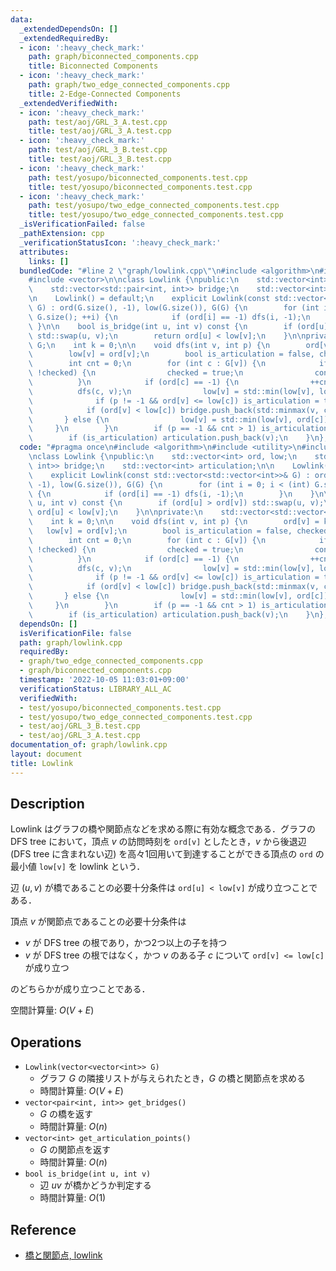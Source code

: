 ```yaml
---
data:
  _extendedDependsOn: []
  _extendedRequiredBy:
  - icon: ':heavy_check_mark:'
    path: graph/biconnected_components.cpp
    title: Biconnected Components
  - icon: ':heavy_check_mark:'
    path: graph/two_edge_connected_components.cpp
    title: 2-Edge-Connected Components
  _extendedVerifiedWith:
  - icon: ':heavy_check_mark:'
    path: test/aoj/GRL_3_A.test.cpp
    title: test/aoj/GRL_3_A.test.cpp
  - icon: ':heavy_check_mark:'
    path: test/aoj/GRL_3_B.test.cpp
    title: test/aoj/GRL_3_B.test.cpp
  - icon: ':heavy_check_mark:'
    path: test/yosupo/biconnected_components.test.cpp
    title: test/yosupo/biconnected_components.test.cpp
  - icon: ':heavy_check_mark:'
    path: test/yosupo/two_edge_connected_components.test.cpp
    title: test/yosupo/two_edge_connected_components.test.cpp
  _isVerificationFailed: false
  _pathExtension: cpp
  _verificationStatusIcon: ':heavy_check_mark:'
  attributes:
    links: []
  bundledCode: "#line 2 \"graph/lowlink.cpp\"\n#include <algorithm>\n#include <utility>\n\
    #include <vector>\n\nclass Lowlink {\npublic:\n    std::vector<int> ord, low;\n\
    \    std::vector<std::pair<int, int>> bridge;\n    std::vector<int> articulation;\n\
    \n    Lowlink() = default;\n    explicit Lowlink(const std::vector<std::vector<int>>&\
    \ G) : ord(G.size(), -1), low(G.size()), G(G) {\n        for (int i = 0; i < (int)\
    \ G.size(); ++i) {\n            if (ord[i] == -1) dfs(i, -1);\n        }\n   \
    \ }\n\n    bool is_bridge(int u, int v) const {\n        if (ord[u] > ord[v])\
    \ std::swap(u, v);\n        return ord[u] < low[v];\n    }\n\nprivate:\n    std::vector<std::vector<int>>\
    \ G;\n    int k = 0;\n\n    void dfs(int v, int p) {\n        ord[v] = k++;\n\
    \        low[v] = ord[v];\n        bool is_articulation = false, checked = false;\n\
    \        int cnt = 0;\n        for (int c : G[v]) {\n            if (c == p &&\
    \ !checked) {\n                checked = true;\n                continue;\n  \
    \          }\n            if (ord[c] == -1) {\n                ++cnt;\n      \
    \          dfs(c, v);\n                low[v] = std::min(low[v], low[c]);\n  \
    \              if (p != -1 && ord[v] <= low[c]) is_articulation = true;\n    \
    \            if (ord[v] < low[c]) bridge.push_back(std::minmax(v, c));\n     \
    \       } else {\n                low[v] = std::min(low[v], ord[c]);\n       \
    \     }\n        }\n        if (p == -1 && cnt > 1) is_articulation = true;\n\
    \        if (is_articulation) articulation.push_back(v);\n    }\n};\n"
  code: "#pragma once\n#include <algorithm>\n#include <utility>\n#include <vector>\n\
    \nclass Lowlink {\npublic:\n    std::vector<int> ord, low;\n    std::vector<std::pair<int,\
    \ int>> bridge;\n    std::vector<int> articulation;\n\n    Lowlink() = default;\n\
    \    explicit Lowlink(const std::vector<std::vector<int>>& G) : ord(G.size(),\
    \ -1), low(G.size()), G(G) {\n        for (int i = 0; i < (int) G.size(); ++i)\
    \ {\n            if (ord[i] == -1) dfs(i, -1);\n        }\n    }\n\n    bool is_bridge(int\
    \ u, int v) const {\n        if (ord[u] > ord[v]) std::swap(u, v);\n        return\
    \ ord[u] < low[v];\n    }\n\nprivate:\n    std::vector<std::vector<int>> G;\n\
    \    int k = 0;\n\n    void dfs(int v, int p) {\n        ord[v] = k++;\n     \
    \   low[v] = ord[v];\n        bool is_articulation = false, checked = false;\n\
    \        int cnt = 0;\n        for (int c : G[v]) {\n            if (c == p &&\
    \ !checked) {\n                checked = true;\n                continue;\n  \
    \          }\n            if (ord[c] == -1) {\n                ++cnt;\n      \
    \          dfs(c, v);\n                low[v] = std::min(low[v], low[c]);\n  \
    \              if (p != -1 && ord[v] <= low[c]) is_articulation = true;\n    \
    \            if (ord[v] < low[c]) bridge.push_back(std::minmax(v, c));\n     \
    \       } else {\n                low[v] = std::min(low[v], ord[c]);\n       \
    \     }\n        }\n        if (p == -1 && cnt > 1) is_articulation = true;\n\
    \        if (is_articulation) articulation.push_back(v);\n    }\n};"
  dependsOn: []
  isVerificationFile: false
  path: graph/lowlink.cpp
  requiredBy:
  - graph/two_edge_connected_components.cpp
  - graph/biconnected_components.cpp
  timestamp: '2022-10-05 11:03:01+09:00'
  verificationStatus: LIBRARY_ALL_AC
  verifiedWith:
  - test/yosupo/biconnected_components.test.cpp
  - test/yosupo/two_edge_connected_components.test.cpp
  - test/aoj/GRL_3_B.test.cpp
  - test/aoj/GRL_3_A.test.cpp
documentation_of: graph/lowlink.cpp
layout: document
title: Lowlink
---
```


## Description

Lowlink はグラフの橋や関節点などを求める際に有効な概念である．グラフの DFS tree において，頂点 $v$ の訪問時刻を `ord[v]` としたとき，$v$ から後退辺 (DFS tree に含まれない辺) を高々1回用いて到達することができる頂点の `ord` の最小値 `low[v]` を lowlink という．

辺 $(u, v)$ が橋であることの必要十分条件は `ord[u] < low[v]` が成り立つことである．

頂点 $v$ が関節点であることの必要十分条件は
- $v$ が DFS tree の根であり，かつ2つ以上の子を持つ
- $v$ が DFS tree の根ではなく，かつ $v$ のある子 $c$ について `ord[v] <= low[c]` が成り立つ

のどちらかが成り立つことである．

空間計算量: $O(V + E)$

## Operations

- `Lowlink(vector<vector<int>> G)`
    - グラフ $G$ の隣接リストが与えられたとき，$G$ の橋と関節点を求める
    - 時間計算量: $O(V + E)$
- `vector<pair<int, int>> get_bridges()`
    - $G$ の橋を返す
    - 時間計算量: $O(n)$
- `vector<int> get_articulation_points()`
    - $G$ の関節点を返す
    - 時間計算量: $O(n)$
- `bool is_bridge(int u, int v)`
    - 辺 $uv$ が橋かどうか判定する
    - 時間計算量: $O(1)$

## Reference

- [橋と関節点, lowlink](https://kagamiz.hatenablog.com/entry/2013/10/05/005213)